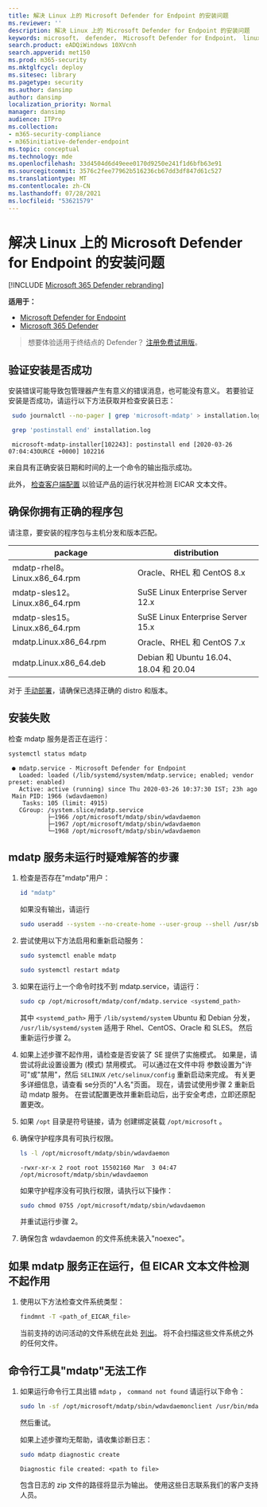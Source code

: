 ```yaml
---
title: 解决 Linux 上的 Microsoft Defender for Endpoint 的安装问题
ms.reviewer: ''
description: 解决 Linux 上的 Microsoft Defender for Endpoint 的安装问题
keywords: microsoft， defender， Microsoft Defender for Endpoint， linux， 安装
search.product: eADQiWindows 10XVcnh
search.appverid: met150
ms.prod: m365-security
ms.mktglfcycl: deploy
ms.sitesec: library
ms.pagetype: security
ms.author: dansimp
author: dansimp
localization_priority: Normal
manager: dansimp
audience: ITPro
ms.collection:
- m365-security-compliance
- m365initiative-defender-endpoint
ms.topic: conceptual
ms.technology: mde
ms.openlocfilehash: 33d4504d6d49eee0170d9250e241f1d6bfb63e91
ms.sourcegitcommit: 3576c2fee77962b516236cb67dd3df847d61c527
ms.translationtype: MT
ms.contentlocale: zh-CN
ms.lasthandoff: 07/28/2021
ms.locfileid: "53621579"
---
```

# <a name="troubleshoot-installation-issues-for-microsoft-defender-for-endpoint-on-linux"></a>解决 Linux 上的 Microsoft Defender for Endpoint 的安装问题

[!INCLUDE [Microsoft 365 Defender rebranding](../../includes/microsoft-defender.md)]

**适用于：**
- [Microsoft Defender for Endpoint](https://go.microsoft.com/fwlink/p/?linkid=2154037)
- [Microsoft 365 Defender](https://go.microsoft.com/fwlink/?linkid=2118804)

> 想要体验适用于终结点的 Defender？ [注册免费试用版](https://www.microsoft.com/microsoft-365/windows/microsoft-defender-atp?ocid=docs-wdatp-investigateip-abovefoldlink)。

## <a name="verify-if-installation-succeeded"></a>验证安装是否成功

安装错误可能导致包管理器产生有意义的错误消息，也可能没有意义。 若要验证安装是否成功，请运行以下方法获取并检查安装日志：

```bash
 sudo journalctl --no-pager | grep 'microsoft-mdatp' > installation.log
```

```bash
 grep 'postinstall end' installation.log
```

```Output
 microsoft-mdatp-installer[102243]: postinstall end [2020-03-26 07:04:43OURCE +0000] 102216
```

来自具有正确安装日期和时间的上一个命令的输出指示成功。

此外， [检查客户端配置](linux-install-manually.md#client-configuration) 以验证产品的运行状况并检测 EICAR 文本文件。

## <a name="make-sure-you-have-the-correct-package"></a>确保你拥有正确的程序包

请注意，要安装的程序包与主机分发和版本匹配。

| package                       | distribution                             |
|-------------------------------|------------------------------------------|
| mdatp-rhel8。Linux.x86_64.rpm  | Oracle、RHEL 和 CentOS 8.x              |
| mdatp-sles12。Linux.x86_64.rpm | SuSE Linux Enterprise Server 12.x        |
| mdatp-sles15。Linux.x86_64.rpm | SuSE Linux Enterprise Server 15.x        |
| mdatp.Linux.x86_64.rpm        | Oracle、RHEL 和 CentOS 7.x              |
| mdatp.Linux.x86_64.deb        | Debian 和 Ubuntu 16.04、18.04 和 20.04 |

对于 [手动部署](linux-install-manually.md)，请确保已选择正确的 distro 和版本。

## <a name="installation-failed"></a>安装失败

检查 mdatp 服务是否正在运行：

```bash
systemctl status mdatp
```

```Output
 ● mdatp.service - Microsoft Defender for Endpoint
   Loaded: loaded (/lib/systemd/system/mdatp.service; enabled; vendor preset: enabled)
   Active: active (running) since Thu 2020-03-26 10:37:30 IST; 23h ago
 Main PID: 1966 (wdavdaemon)
    Tasks: 105 (limit: 4915)
   CGroup: /system.slice/mdatp.service
           ├─1966 /opt/microsoft/mdatp/sbin/wdavdaemon
           ├─1967 /opt/microsoft/mdatp/sbin/wdavdaemon
           └─1968 /opt/microsoft/mdatp/sbin/wdavdaemon
 ```

## <a name="steps-to-troubleshoot-if-mdatp-service-isnt-running"></a>mdatp 服务未运行时疑难解答的步骤

1. 检查是否存在"mdatp"用户：

    ```bash
    id "mdatp"
    ```

    如果没有输出，请运行

    ```bash
    sudo useradd --system --no-create-home --user-group --shell /usr/sbin/nologin mdatp
    ```

2. 尝试使用以下方法启用和重新启动服务：

    ```bash
    sudo systemctl enable mdatp
    ```

    ```bash
    sudo systemctl restart mdatp
    ```

3. 如果在运行上一个命令时找不到 mdatp.service，请运行：

    ```bash
    sudo cp /opt/microsoft/mdatp/conf/mdatp.service <systemd_path>
    ```

    其中 `<systemd_path>` 用于 `/lib/systemd/system` Ubuntu 和 Debian 分发， `/usr/lib/systemd/system` 适用于 Rhel、CentOS、Oracle 和 SLES。
   然后重新运行步骤 2。

4. 如果上述步骤不起作用，请检查是否安装了 SE 提供了实施模式。 如果是，请尝试将此设置设置为 (模式) 禁用模式。 可以通过在文件中将 参数设置为"许可"或"禁用"，然后 `SELINUX` `/etc/selinux/config` 重新启动来完成。 有关更多详细信息，请查看 se分页的"人名"页面。
现在，请尝试使用步骤 2 重新启动 mdatp 服务。 在尝试配置更改并重新启动后，出于安全考虑，立即还原配置更改。

5. 如果 `/opt` 目录是符号链接，请为 创建绑定装载 `/opt/microsoft` 。

6. 确保守护程序具有可执行权限。

    ```bash
    ls -l /opt/microsoft/mdatp/sbin/wdavdaemon
    ```

    ```Output
    -rwxr-xr-x 2 root root 15502160 Mar  3 04:47 /opt/microsoft/mdatp/sbin/wdavdaemon
    ```

    如果守护程序没有可执行权限，请执行以下操作：

    ```bash
    sudo chmod 0755 /opt/microsoft/mdatp/sbin/wdavdaemon
    ```

    并重试运行步骤 2。

7. 确保包含 wdavdaemon 的文件系统未装入"noexec"。

## <a name="if-mdatp-service-is-running-but-eicar-text-file-detection-doesnt-work"></a>如果 mdatp 服务正在运行，但 EICAR 文本文件检测不起作用

1. 使用以下方法检查文件系统类型：

    ```bash
    findmnt -T <path_of_EICAR_file>
    ```

    当前支持的访问活动的文件系统在此处 [列出](microsoft-defender-endpoint-linux.md#system-requirements)。 将不会扫描这些文件系统之外的任何文件。

## <a name="command-line-tool-mdatp-isnt-working"></a>命令行工具"mdatp"无法工作

1. 如果运行命令行工具出错 `mdatp` ， `command not found` 请运行以下命令：

    ```bash
    sudo ln -sf /opt/microsoft/mdatp/sbin/wdavdaemonclient /usr/bin/mdatp
    ```

    然后重试。

    如果上述步骤均无帮助，请收集诊断日志：

    ```bash
    sudo mdatp diagnostic create
    ```

    ```Output
    Diagnostic file created: <path to file>
    ```

    包含日志的 zip 文件的路径将显示为输出。 使用这些日志联系我们的客户支持人员。
